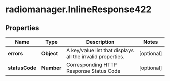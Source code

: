 # radiomanager.InlineResponse422

## Properties

Name | Type | Description | Notes
------------ | ------------- | ------------- | -------------
**errors** | **Object** | A key/value list that displays all the invalid properties. | [optional] 
**statusCode** | **Number** | Corresponding HTTP Response Status Code | [optional] 


